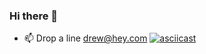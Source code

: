 ### Hi there 👋

- 📫 Drop a line [drew@hey.com](mailto:drew@hey.com)
[![asciicast](https://asciinema.org/a/346468.svg)](https://asciinema.org/a/346468?autoplay=1)

<!--
**drewbailey/drewbailey** is a ✨ _special_ ✨ repository because its `README.md` (this file) appears on your GitHub profile.

Here are some ideas to get you started:

- 🔭 I’m currently working on ...
- 🌱 I’m currently learning ...
- 👯 I’m looking to collaborate on ...
- 🤔 I’m looking for help with ...
- 💬 Ask me about ...
- 📫 How to reach me: ...
- 😄 Pronouns: ...
- ⚡ Fun fact: ...
-->
